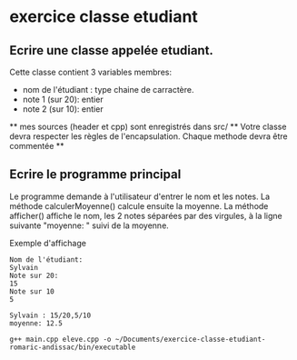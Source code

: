 # exercice classe etudiant

## Ecrire une classe appelée etudiant.

Cette classe contient 3 variables membres:
* nom de l'étudiant : type chaine de carractère.
* note 1 (sur 20): entier
* note 2 (sur 10): entier

** mes sources (header et cpp) sont enregistrés dans src/
** Votre classe devra respecter les règles de l'encapsulation. Chaque methode devra être commentée **

## Ecrire le programme principal

Le programme demande à l'utilisateur d'entrer le nom et les notes. La méthode calculerMoyenne() calcule ensuite la moyenne.
La méthode afficher() affiche le nom, les 2 notes séparées par des virgules, à la ligne suivante "moyenne: " suivi de la moyenne.

Exemple d'affichage
```
Nom de l'étudiant:
Sylvain
Note sur 20:
15
Note sur 10
5

Sylvain : 15/20,5/10
moyenne: 12.5
```

```
g++ main.cpp eleve.cpp -o ~/Documents/exercice-classe-etudiant-romaric-andissac/bin/executable



